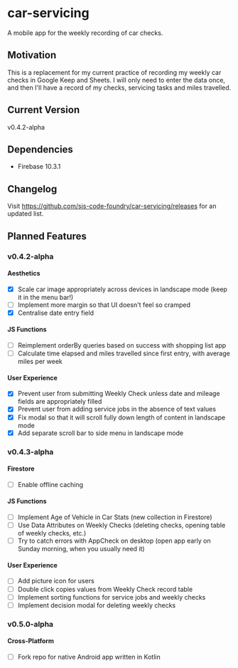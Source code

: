 # car-servicing
A mobile app for the weekly recording of car checks.
## Motivation
This is a replacement for my current practice of recording my weekly car checks in Google Keep and Sheets.  I will only need to enter the data once, and then I'll have a record of my checks, servicing tasks and miles travelled.
## Current Version
v0.4.2-alpha
## Dependencies
- Firebase 10.3.1
## Changelog
Visit https://github.com/sjs-code-foundry/car-servicing/releases for an updated list.
## Planned Features
### v0.4.2-alpha
#### Aesthetics
- [x] Scale car image appropriately across devices in landscape mode (keep it in the menu bar!)
- [ ] Implement more margin so that UI doesn't feel so cramped
- [x] Centralise date entry field
#### JS Functions
- [ ] Reimplement orderBy queries based on success with shopping list app
- [ ] Calculate time elapsed and miles travelled since first entry, with average miles per week
#### User Experience
- [x] Prevent user from submitting Weekly Check unless date and mileage fields are appropriately filled
- [x] Prevent user from adding service jobs in the absence of text values
- [x] Fix modal so that it will scroll fully down length of content in landscape mode
- [x] Add separate scroll bar to side menu in landscape mode
### v0.4.3-alpha
#### Firestore
- [ ] Enable offline caching
#### JS Functions
- [ ] Implement Age of Vehicle in Car Stats (new collection in Firestore)
- [ ] Use Data Attributes on Weekly Checks (deleting checks, opening table of weekly checks, etc.)
- [ ] Try to catch errors with AppCheck on desktop (open app early on Sunday morning, when you usually need it)
#### User Experience
- [ ] Add picture icon for users
- [ ] Double click copies values from Weekly Check record table
- [ ] Implement sorting functions for service jobs and weekly checks
- [ ] Implement decision modal for deleting weekly checks
### v0.5.0-alpha
#### Cross-Platform
- [ ] Fork repo for native Android app written in Kotlin
